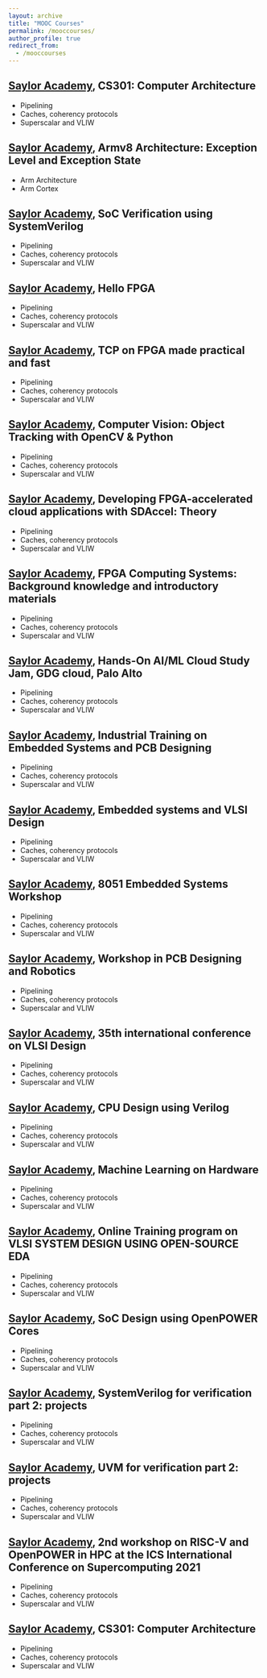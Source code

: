 ```yaml
---
layout: archive
title: "MOOC Courses"
permalink: /mooccourses/
author_profile: true
redirect_from: 
  - /mooccourses
---
```


[Saylor Academy](https://certificates.saylor.org/f19f7b29-e244-4c68-8a11-703b26bcec60#gs.84ymty), CS301: Computer Architecture
--------------------
 - Pipelining
 - Caches, coherency protocols
 - Superscalar and VLIW

[Saylor Academy](https://certificates.saylor.org/f19f7b29-e244-4c68-8a11-703b26bcec60#gs.84ymty), Armv8 Architecture: Exception Level and Exception State
--------------------
 - Arm Architecture
 - Arm Cortex

[Saylor Academy](https://certificates.saylor.org/f19f7b29-e244-4c68-8a11-703b26bcec60#gs.84ymty), SoC Verification using SystemVerilog
--------------------
 - Pipelining
 - Caches, coherency protocols
 - Superscalar and VLIW

[Saylor Academy](https://certificates.saylor.org/f19f7b29-e244-4c68-8a11-703b26bcec60#gs.84ymty), Hello FPGA
--------------------
 - Pipelining
 - Caches, coherency protocols
 - Superscalar and VLIW

[Saylor Academy](https://certificates.saylor.org/f19f7b29-e244-4c68-8a11-703b26bcec60#gs.84ymty), TCP on FPGA made practical and fast
--------------------
 - Pipelining
 - Caches, coherency protocols
 - Superscalar and VLIW

[Saylor Academy](https://certificates.saylor.org/f19f7b29-e244-4c68-8a11-703b26bcec60#gs.84ymty), Computer Vision: Object Tracking with OpenCV & Python
--------------------
 - Pipelining
 - Caches, coherency protocols
 - Superscalar and VLIW

[Saylor Academy](https://certificates.saylor.org/f19f7b29-e244-4c68-8a11-703b26bcec60#gs.84ymty), Developing FPGA-accelerated cloud applications with SDAccel: Theory
--------------------
 - Pipelining
 - Caches, coherency protocols
 - Superscalar and VLIW

[Saylor Academy](https://certificates.saylor.org/f19f7b29-e244-4c68-8a11-703b26bcec60#gs.84ymty), FPGA Computing Systems: Background knowledge and introductory materials
--------------------
 - Pipelining
 - Caches, coherency protocols
 - Superscalar and VLIW

[Saylor Academy](https://certificates.saylor.org/f19f7b29-e244-4c68-8a11-703b26bcec60#gs.84ymty), Hands-On AI/ML Cloud Study Jam, GDG cloud, Palo Alto
--------------------
 - Pipelining
 - Caches, coherency protocols
 - Superscalar and VLIW

[Saylor Academy](https://certificates.saylor.org/f19f7b29-e244-4c68-8a11-703b26bcec60#gs.84ymty), Industrial Training on Embedded Systems and PCB Designing
--------------------
 - Pipelining
 - Caches, coherency protocols
 - Superscalar and VLIW

[Saylor Academy](https://certificates.saylor.org/f19f7b29-e244-4c68-8a11-703b26bcec60#gs.84ymty), Embedded systems and VLSI Design
--------------------
 - Pipelining
 - Caches, coherency protocols
 - Superscalar and VLIW

[Saylor Academy](https://certificates.saylor.org/f19f7b29-e244-4c68-8a11-703b26bcec60#gs.84ymty), 8051 Embedded Systems Workshop
--------------------
 - Pipelining
 - Caches, coherency protocols
 - Superscalar and VLIW

[Saylor Academy](https://certificates.saylor.org/f19f7b29-e244-4c68-8a11-703b26bcec60#gs.84ymty), Workshop in PCB Designing and Robotics
--------------------
 - Pipelining
 - Caches, coherency protocols
 - Superscalar and VLIW

[Saylor Academy](https://certificates.saylor.org/f19f7b29-e244-4c68-8a11-703b26bcec60#gs.84ymty), 35th international conference on VLSI Design
--------------------
 - Pipelining
 - Caches, coherency protocols
 - Superscalar and VLIW

[Saylor Academy](https://certificates.saylor.org/f19f7b29-e244-4c68-8a11-703b26bcec60#gs.84ymty), CPU Design using Verilog
--------------------
 - Pipelining
 - Caches, coherency protocols
 - Superscalar and VLIW

[Saylor Academy](https://certificates.saylor.org/f19f7b29-e244-4c68-8a11-703b26bcec60#gs.84ymty), Machine Learning on Hardware
--------------------
 - Pipelining
 - Caches, coherency protocols
 - Superscalar and VLIW

[Saylor Academy](https://certificates.saylor.org/f19f7b29-e244-4c68-8a11-703b26bcec60#gs.84ymty), Online Training program on VLSI SYSTEM DESIGN USING OPEN-SOURCE EDA
--------------------
 - Pipelining
 - Caches, coherency protocols
 - Superscalar and VLIW

[Saylor Academy](https://certificates.saylor.org/f19f7b29-e244-4c68-8a11-703b26bcec60#gs.84ymty), SoC Design using OpenPOWER Cores
--------------------
 - Pipelining
 - Caches, coherency protocols
 - Superscalar and VLIW

[Saylor Academy](https://certificates.saylor.org/f19f7b29-e244-4c68-8a11-703b26bcec60#gs.84ymty), SystemVerilog for verification part 2: projects
--------------------
 - Pipelining
 - Caches, coherency protocols
 - Superscalar and VLIW

[Saylor Academy](https://certificates.saylor.org/f19f7b29-e244-4c68-8a11-703b26bcec60#gs.84ymty), UVM for verification part 2: projects
--------------------
 - Pipelining
 - Caches, coherency protocols
 - Superscalar and VLIW

[Saylor Academy](https://certificates.saylor.org/f19f7b29-e244-4c68-8a11-703b26bcec60#gs.84ymty), 2nd workshop on RISC-V and OpenPOWER in HPC at the ICS International Conference on Supercomputing 2021
--------------------
 - Pipelining
 - Caches, coherency protocols
 - Superscalar and VLIW

[Saylor Academy](https://certificates.saylor.org/f19f7b29-e244-4c68-8a11-703b26bcec60#gs.84ymty), CS301: Computer Architecture
--------------------
 - Pipelining
 - Caches, coherency protocols
 - Superscalar and VLIW

   
